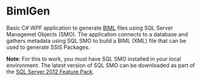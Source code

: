 BimlGen
=======

Basic C# WPF application to generate <a href="https://en.wikipedia.org/wiki/Business_Intelligence_Markup_Language">BIML</a> files using SQL Server Managemet Objects (SMO).  The application connects to a database and gathers metadata using SQL SMO to build a BIML (XML) file that can be used to generate SSIS Packages.

**Note**: For this to work, you must have SQL SMO installed in your local environment.  The latest version of SQL SMO can be downloaded as part of the <a href="https://www.microsoft.com/en-us/download/details.aspx?id=29065">SQL Server 2012 Feature Pack</a>.
